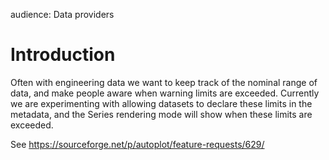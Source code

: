 audience: Data providers

# Introduction

Often with engineering data we want to keep track of the nominal range
of data, and make people aware when warning limits are exceeded.
Currently we are experimenting with allowing datasets to declare these
limits in the metadata, and the Series rendering mode will show when
these limits are exceeded.

See <https://sourceforge.net/p/autoplot/feature-requests/629/>

